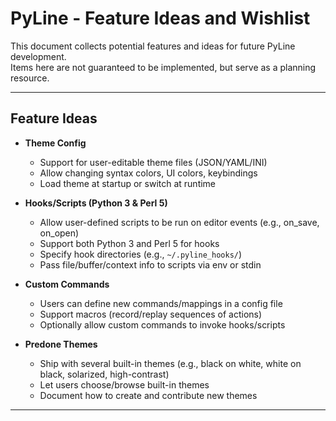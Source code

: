 # PyLine - Feature Ideas and Wishlist

This document collects potential features and ideas for future PyLine development.   
Items here are not guaranteed to be implemented, but serve as a planning resource.

---

## Feature Ideas

- **Theme Config**
  - Support for user-editable theme files (JSON/YAML/INI)
  - Allow changing syntax colors, UI colors, keybindings
  - Load theme at startup or switch at runtime

- **Hooks/Scripts (Python 3 & Perl 5)**
  - Allow user-defined scripts to be run on editor events (e.g., on_save, on_open)
  - Support both Python 3 and Perl 5 for hooks
  - Specify hook directories (e.g., `~/.pyline_hooks/`)
  - Pass file/buffer/context info to scripts via env or stdin

- **Custom Commands**
  - Users can define new commands/mappings in a config file
  - Support macros (record/replay sequences of actions)
  - Optionally allow custom commands to invoke hooks/scripts

- **Predone Themes**
  - Ship with several built-in themes (e.g., black on white, white on black, solarized, high-contrast)
  - Let users choose/browse built-in themes
  - Document how to create and contribute new themes

---
